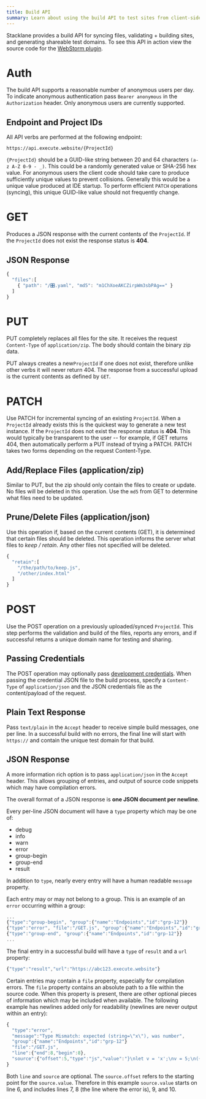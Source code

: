 ```yaml
---
title: Build API
summary: Learn about using the build API to test sites from client-side IDEs. 
---
```


Stacklane provides a build API for syncing files, validating + building sites,
and generating shareable test domains.
To see this API in action view the source code for the
[WebStorm plugin](https://github.com/stacklane/ide-jetbrains).

# Auth

The build API supports a reasonable number of anonymous users per day.
To indicate anonymous authentication pass `Bearer anonymous`
in the `Authorization` header.
Only anonymous users are currently supported.

## Endpoint and Project IDs

All API verbs are performed at the following endpoint:

`https://api.execute.website/{ProjectId}`
 
`{ProjectId}` should be a GUID-like string
between 20 and 64 characters `(a-z A-Z 0-9 - _)`.
This could be a randomly generated value or SHA-256 hex value.
For anonymous users the client code should take care to produce
sufficiently unique values to prevent collisions.
Generally this would be a unique value produced at IDE startup.
To perform efficient `PATCH` operations (syncing),
this unique GUID-like value should not frequently change.

# GET

Produces a JSON response with the current contents of the `ProjectId`.
If the `ProjectId` does not exist the response status is **404**.

## JSON Response

```javascript
{
  "files":[
    { "path": "/🎛.yaml", "md5": "m1ChXoeAKCZirpWm3sbPAg==" }
  ]
}
```

# PUT

PUT completely replaces all files for the site.
It receives the request `Content-Type` of `application/zip`.
The body should contain the binary zip data.

PUT always creates a new`ProjectId` if one does not exist,
therefore unlike other verbs it will never return 404.
The response from a successful upload is the current contents as defined by `GET`.

# PATCH

Use PATCH for incremental syncing of an existing `ProjectId`.
When a `ProjectId` already exists this is the quickest way to generate a new test instance.
If the `ProjectId` does not exist the response status is **404**.
This would typically be transparent to the user --
for example, if GET returns 404, then automatically perform a PUT instead of trying a PATCH.
PATCH takes two forms depending on the request Content-Type.

## Add/Replace Files (application/zip)

Similar to PUT, but the zip should only contain the files to create or update.
No files will be deleted in this operation.
Use the `md5` from GET to determine what files need to be updated.

## Prune/Delete Files (application/json)

Use this operation if, based on the current contents (GET), it is determined that certain files should be deleted.
This operation informs the server what files to *keep / retain*.
Any other files not specified will be deleted.

```javascript
{
  "retain":[
    "/the/path/to/keep.js",
    "/other/index.html"
  ]
}
```

# POST

Use the POST operation on a previously uploaded/synced `ProjectId`.
This step performs the validation and build of the files, reports any errors,
and if successful returns a unique domain name for testing and sharing.

## Passing Credentials

The POST operation may optionally pass 
[development credentials](/🗄/Article/dev.md#credentials).
When passing the credential JSON file to the build process,
specify a `Content-Type` of `application/json` and
the JSON credentials file as the content/payload of the request.

## Plain Text Response

Pass `text/plain` in the `Accept` header to receive simple
build messages, one per line.  In a successful build with no errors,
the final line will start with `https://` and contain the unique test domain for that build.

## JSON Response

A more information rich option is to pass `application/json` in the `Accept` header.
This allows grouping of entries, and output of source code snippets which may have compilation errors.

The overall format of a JSON response is **one JSON document per newline**.

Every per-line JSON document will have a `type` property which may be one of:

- debug
- info
- warn
- error
- group-begin
- group-end
- result

In addition to `type`, nearly every entry will have a human readable `message` property.

Each entry may or may not belong to a group.
This is an example of an `error` occurring within a group:

```javascript
...
{"type":"group-begin", "group":{"name":"Endpoints","id":"grp-12"}}
{"type":"error", "file":"/GET.js", "group":{"name":"Endpoints","id":"grp-12"}, /*....*/ }
{"type":"group-end", "group":{"name":"Endpoints","id":"grp-12"}}
...
```

The final entry in a successful build will have a `type` of `result` and a `url` property:

```javascript
{"type":"result","url":"https://abc123.execute.website"}
```

Certain entries may contain a `file` property, especially for compilation errors.
The `file` property contains an absolute path to a file within the source code.
When this property is present, there are other optional pieces of information which may be included when available.
The following example has newlines added only for readability (newlines are never output within an entry):

```javascript
{
  "type":"error",
  "message":"Type Mismatch: expected (string=\"x\"), was number",
  "group":{"name":"Endpoints","id":"grp-12"}
  "file":"/GET.js",
  "line":{"end":8,"begin":8},
  "source":{"offset":5,"type":"js","value":"}\nlet v = 'x';\nv = 5;\n({});\n"}
}
```

Both `line` and `source` are optional. 
The `source.offset` refers to the starting point for the `source.value`.
Therefore in this example `source.value` starts on line 6, 
and includes lines 7, 8 (the line where the error is), 9, and 10.
